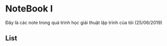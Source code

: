 # NoteBook I
Đây là các note trong quá trình học giải thuật lập trình của tôi (25/06/2019)

## List
